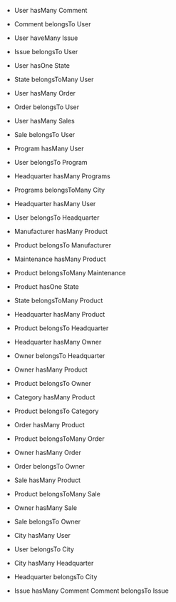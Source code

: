 - User hasMany Comment
- Comment belongsTo User

- User haveMany Issue
- Issue belongsTo User

- User hasOne State
- State belongsToMany User

- User hasMany Order
- Order belongsTo User

- User hasMany Sales
- Sale belongsTo User

- Program hasMany User
- User belongsTo Program

- Headquarter hasMany Programs
- Programs belongsToMany City

- Headquarter hasMany User
- User belongsTo Headquarter

- Manufacturer hasMany Product
- Product belongsTo Manufacturer

- Maintenance hasMany Product
- Product belongsToMany Maintenance

- Product hasOne State
- State belongsToMany Product

- Headquarter hasMany Product
- Product belongsTo Headquarter

- Headquarter hasMany Owner
- Owner belongsTo Headquarter

- Owner hasMany Product
- Product belongsTo Owner

- Category hasMany Product
- Product belongsTo Category

- Order hasMany Product
- Product belongsToMany Order

- Owner hasMany Order
- Order belongsTo Owner

- Sale hasMany Product
- Product belongsToMany Sale

- Owner hasMany Sale
- Sale belongsTo Owner

- City hasMany User
- User belongsTo City

- City hasMany Headquarter
- Headquarter belongsTo City

- Issue hasMany Comment
Comment belongsTo Issue

